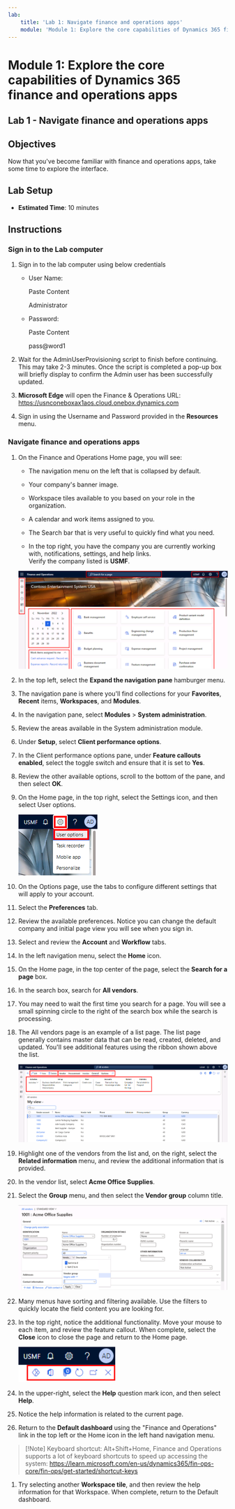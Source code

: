 ```yaml
---
lab:
    title: 'Lab 1: Navigate finance and operations apps'
    module: 'Module 1: Explore the core capabilities of Dynamics 365 finance and operations apps'
---
```


# Module 1: Explore the core capabilities of Dynamics 365 finance and operations apps

## Lab 1 - Navigate finance and operations apps

## Objectives

Now that you've become familiar with finance and operations apps, take some time to explore the interface.

## Lab Setup

- **Estimated Time**: 10 minutes

## Instructions

### Sign in to the Lab computer

1. Sign in to the lab computer using below credentials

    - User Name:

        Paste Content

        Administrator

    - Password:

        Paste Content

        pass@word1

1. Wait for the AdminUserProvisioning script to finish before continuing. This may take 2-3 minutes. Once the script is completed a pop-up box will briefly display to confirm the Admin user has been successfully updated.

1. **Microsoft Edge** will open the Finance & Operations URL: <https://usnconeboxax1aos.cloud.onebox.dynamics.com>

1. Sign in using the Username and Password provided in the **Resources** menu.

### Navigate finance and operations apps
1. On the Finance and Operations Home page, you will see:

    - The navigation menu on the left that is collapsed by default.

    - Your company's banner image.

    - Workspace tiles available to you based on your role in the organization.

    - A calendar and work items assigned to you.

    - The Search bar that is very useful to quickly find what you need.

    - In the top right, you have the company you are currently working with, notifications, settings, and help links.  
    Verify the company listed is **USMF**.

    ![Dynamics 365 Finance and Operations home page with areas highlighted.](./media/m1-common-home-page.png)

1. In the top left, select the **Expand the navigation pane** hamburger menu.

1. The navigation pane is where you'll find collections for your **Favorites**, **Recent** items, **Workspaces**, and **Modules**.

1. In the navigation pane, select **Modules** > **System administration**.

1. Review the areas available in the System administration module.

1. Under **Setup**, select **Client performance options**.

1. In the Client performance options pane, under **Feature callouts enabled**, select the toggle switch and ensure that it is set to **Yes**.

1. Review the other available options, scroll to the bottom of the pane, and then select **OK**.

1. On the Home page, in the top right, select the Settings icon, and then select User options.

    ![Screenshot showing Settings icon and  User options dropdown list](./media/m1-common-settings-user-settings.png)

1. On the Options page, use the tabs to configure different settings that will apply to your account.

1. Select the **Preferences** tab.

1. Review the available preferences. Notice you can change the default company and initial page view you will see when you sign in.

1. Select and review the **Account** and **Workflow** tabs.

1. In the left navigation menu, select the **Home** icon.

1. On the Home page, in the top center of the page, select the **Search for a page** box.

1. In the search box, search for **All vendors**.

1. You may need to wait the first time you search for a page. You will see a small spinning circle to the right of the search box while the search is processing.

1. The All vendors page is an example of a list page. The list page generally contains master data that can be read, created, deleted, and updated. You'll see additional features using the ribbon shown above the list.

    ![All vendor list with menu features highlighted](./media/m1-common-all-vendor-list-page.png)

1. Highlight one of the vendors from the list and, on the right, select the **Related information** menu, and review the additional information that is provided.

1. In the vendor list, select **Acme Office Supplies**.

1. Select the **Group** menu, and then select the **Vendor group** column title.

    ![A screenshot of the Vendor group column title for Acme Office Supplies.](./media/m1-common-vendor-group-menu-24493345.png)

1. Many menus have sorting and filtering available. Use the filters to quickly locate the field content you are looking for.

1. In the top right, notice the additional functionality. Move your mouse to each item, and review the feature callout. When complete, select the **Close** icon to close the page and return to the Home page.

    ![List page upper-right menu showing additional features for connecting to Power Apps, Office apps, Attachments, Refresh, Open in new window, and Close buttons](./media/m1-common-list-page-additional-features-menu.png)

1. In the upper-right, select the **Help** question mark icon, and then select **Help**.

1. Notice the help information is related to the current page.

1. Return to the **Default dashboard** using the "Finance and Operations" link in the top left or the Home icon in the left hand navigation menu.

>[!Note] Keyboard shortcut: Alt+Shift+Home, Finance and Operations supports a lot of keyboard shortcuts to speed up accessing the system: https://learn.microsoft.com/en-us/dynamics365/fin-ops-core/fin-ops/get-started/shortcut-keys

1. Try selecting another **Workspace tile**, and then review the help information for that Workspace. When complete, return to the Default dashboard.

